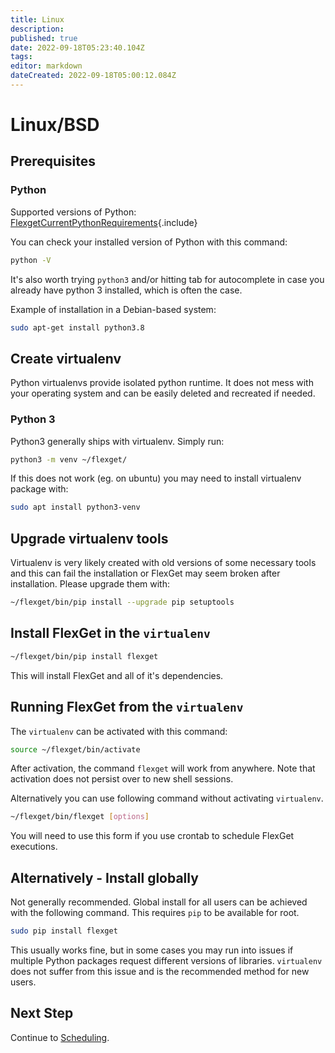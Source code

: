 ```yaml
---
title: Linux
description: 
published: true
date: 2022-09-18T05:23:40.104Z
tags: 
editor: markdown
dateCreated: 2022-09-18T05:00:12.084Z
---
```


# Linux/BSD
## Prerequisites

### Python

Supported versions of Python:
[FlexgetCurrentPythonRequirements](/FlexgetCurrentPythonRequirements){.include}


You can check your installed version of Python with this command:

```bash
python -V
```

It's also worth trying `python3` and/or hitting tab for autocomplete in case you already have python 3 installed, which is often the case.

Example of installation in a Debian-based system:

```bash
sudo apt-get install python3.8
```

## Create virtualenv

Python virtualenvs provide isolated python runtime. It does not mess with your operating system and can be easily deleted and recreated if needed.

### Python 3

Python3 generally ships with virtualenv. Simply run:

```bash
python3 -m venv ~/flexget/
```

If this does not work (eg. on ubuntu) you may need to install virtualenv package with:

```bash
sudo apt install python3-venv
```

## Upgrade virtualenv tools

Virtualenv is very likely created with old versions of some necessary tools and this can fail the installation or FlexGet may seem broken after installation. Please upgrade them with:

```bash
~/flexget/bin/pip install --upgrade pip setuptools
```

## Install FlexGet in the `virtualenv`

```bash
~/flexget/bin/pip install flexget
```

This will install FlexGet and all of it's dependencies.

## Running FlexGet from the `virtualenv`

The `virtualenv` can be activated with this command:

```bash
source ~/flexget/bin/activate
```

After activation, the command `flexget` will work from anywhere. Note that activation does not persist over to new shell sessions.

Alternatively you can use following command without activating `virtualenv`.

```bash
~/flexget/bin/flexget [options]
```

You will need to use this form if you use crontab to schedule FlexGet executions.

## Alternatively - Install globally

Not generally recommended. Global install for all users can be achieved with the following command. This requires `pip` to be available for root.

```bash
sudo pip install flexget
```

This usually works fine, but in some cases you may run into issues if multiple Python packages request different versions of libraries. `virtualenv` does not suffer from this issue and is the recommended method for new users.

## Next Step

Continue to [Scheduling](/InstallWizard/Linux/Scheduling).